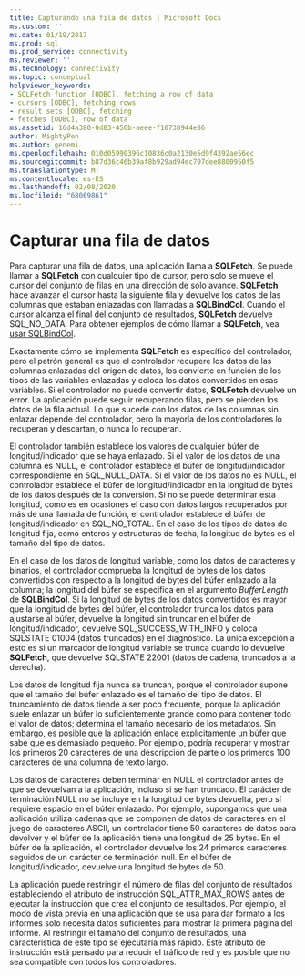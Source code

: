 ```yaml
---
title: Capturando una fila de datos | Microsoft Docs
ms.custom: ''
ms.date: 01/19/2017
ms.prod: sql
ms.prod_service: connectivity
ms.reviewer: ''
ms.technology: connectivity
ms.topic: conceptual
helpviewer_keywords:
- SQLFetch function [ODBC], fetching a row of data
- cursors [ODBC], fetching rows
- result sets [ODBC], fetching
- fetches [ODBC], row of data
ms.assetid: 16d4a380-0d83-456b-aeee-f10738944e86
author: MightyPen
ms.author: genemi
ms.openlocfilehash: 010d05990396c10836c0a2130e5d9f4392ae56ec
ms.sourcegitcommit: b87d36c46b39af8b929ad94ec707dee8800950f5
ms.translationtype: MT
ms.contentlocale: es-ES
ms.lasthandoff: 02/08/2020
ms.locfileid: "68069861"
---
```

# <a name="fetching-a-row-of-data"></a>Capturar una fila de datos
Para capturar una fila de datos, una aplicación llama a **SQLFetch**. Se puede llamar a **SQLFetch** con cualquier tipo de cursor, pero solo se mueve el cursor del conjunto de filas en una dirección de solo avance. **SQLFetch** hace avanzar el cursor hasta la siguiente fila y devuelve los datos de las columnas que estaban enlazadas con llamadas a **SQLBindCol**. Cuando el cursor alcanza el final del conjunto de resultados, **SQLFetch** devuelve SQL_NO_DATA. Para obtener ejemplos de cómo llamar a **SQLFetch**, vea [usar SQLBindCol](../../../odbc/reference/develop-app/using-sqlbindcol.md).  
  
 Exactamente cómo se implementa **SQLFetch** es específico del controlador, pero el patrón general es que el controlador recupere los datos de las columnas enlazadas del origen de datos, los convierte en función de los tipos de las variables enlazadas y coloca los datos convertidos en esas variables. Si el controlador no puede convertir datos, **SQLFetch** devuelve un error. La aplicación puede seguir recuperando filas, pero se pierden los datos de la fila actual. Lo que sucede con los datos de las columnas sin enlazar depende del controlador, pero la mayoría de los controladores lo recuperan y descartan, o nunca lo recuperan.  
  
 El controlador también establece los valores de cualquier búfer de longitud/indicador que se haya enlazado. Si el valor de los datos de una columna es NULL, el controlador establece el búfer de longitud/indicador correspondiente en SQL_NULL_DATA. Si el valor de los datos no es NULL, el controlador establece el búfer de longitud/indicador en la longitud de bytes de los datos después de la conversión. Si no se puede determinar esta longitud, como es en ocasiones el caso con datos largos recuperados por más de una llamada de función, el controlador establece el búfer de longitud/indicador en SQL_NO_TOTAL. En el caso de los tipos de datos de longitud fija, como enteros y estructuras de fecha, la longitud de bytes es el tamaño del tipo de datos.  
  
 En el caso de los datos de longitud variable, como los datos de caracteres y binarios, el controlador comprueba la longitud de bytes de los datos convertidos con respecto a la longitud de bytes del búfer enlazado a la columna; la longitud del búfer se especifica en el argumento *BufferLength* de **SQLBindCol**. Si la longitud de bytes de los datos convertidos es mayor que la longitud de bytes del búfer, el controlador trunca los datos para ajustarse al búfer, devuelve la longitud sin truncar en el búfer de longitud/indicador, devuelve SQL_SUCCESS_WITH_INFO y coloca SQLSTATE 01004 (datos truncados) en el diagnóstico. La única excepción a esto es si un marcador de longitud variable se trunca cuando lo devuelve **SQLFetch**, que devuelve SQLSTATE 22001 (datos de cadena, truncados a la derecha).  
  
 Los datos de longitud fija nunca se truncan, porque el controlador supone que el tamaño del búfer enlazado es el tamaño del tipo de datos. El truncamiento de datos tiende a ser poco frecuente, porque la aplicación suele enlazar un búfer lo suficientemente grande como para contener todo el valor de datos; determina el tamaño necesario de los metadatos. Sin embargo, es posible que la aplicación enlace explícitamente un búfer que sabe que es demasiado pequeño. Por ejemplo, podría recuperar y mostrar los primeros 20 caracteres de una descripción de parte o los primeros 100 caracteres de una columna de texto largo.  
  
 Los datos de caracteres deben terminar en NULL el controlador antes de que se devuelvan a la aplicación, incluso si se han truncado. El carácter de terminación NULL no se incluye en la longitud de bytes devuelta, pero sí requiere espacio en el búfer enlazado. Por ejemplo, supongamos que una aplicación utiliza cadenas que se componen de datos de caracteres en el juego de caracteres ASCII, un controlador tiene 50 caracteres de datos para devolver y el búfer de la aplicación tiene una longitud de 25 bytes. En el búfer de la aplicación, el controlador devuelve los 24 primeros caracteres seguidos de un carácter de terminación null. En el búfer de longitud/indicador, devuelve una longitud de bytes de 50.  
  
 La aplicación puede restringir el número de filas del conjunto de resultados estableciendo el atributo de instrucción SQL_ATTR_MAX_ROWS antes de ejecutar la instrucción que crea el conjunto de resultados. Por ejemplo, el modo de vista previa en una aplicación que se usa para dar formato a los informes solo necesita datos suficientes para mostrar la primera página del informe. Al restringir el tamaño del conjunto de resultados, una característica de este tipo se ejecutaría más rápido. Este atributo de instrucción está pensado para reducir el tráfico de red y es posible que no sea compatible con todos los controladores.
